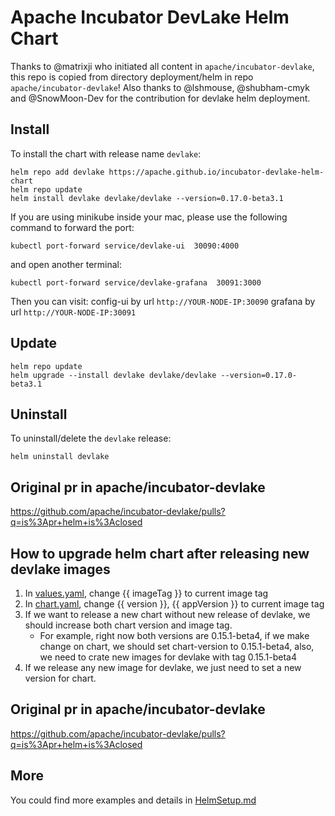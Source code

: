 # Apache Incubator DevLake Helm Chart

<!--
#
# Licensed to the Apache Software Foundation (ASF) under one or more
# contributor license agreements.  See the NOTICE file distributed with
# this work for additional information regarding copyright ownership.
# The ASF licenses this file to You under the Apache License, Version 2.0
# (the "License"); you may not use this file except in compliance with
# the License.  You may obtain a copy of the License at
#
#     http://www.apache.org/licenses/LICENSE-2.0
#
# Unless required by applicable law or agreed to in writing, software
# distributed under the License is distributed on an "AS IS" BASIS,
# WITHOUT WARRANTIES OR CONDITIONS OF ANY KIND, either express or implied.
# See the License for the specific language governing permissions and
# limitations under the License.
#
-->

Thanks to @matrixji who initiated all content in `apache/incubator-devlake`, this repo is copied from directory deployment/helm in repo `apache/incubator-devlake`! Also thanks to @lshmouse, @shubham-cmyk and @SnowMoon-Dev for the contribution for devlake helm deployment.

## Install

To install the chart with release name `devlake`:

```shell
helm repo add devlake https://apache.github.io/incubator-devlake-helm-chart
helm repo update
helm install devlake devlake/devlake --version=0.17.0-beta3.1
```

If you are using minikube inside your mac, please use the following command to forward the port:

```shell
kubectl port-forward service/devlake-ui  30090:4000
```

and open another terminal:

```shell
kubectl port-forward service/devlake-grafana  30091:3000
```

Then you can visit:
config-ui by url `http://YOUR-NODE-IP:30090`
grafana by url `http://YOUR-NODE-IP:30091`

## Update

```shell
helm repo update
helm upgrade --install devlake devlake/devlake --version=0.17.0-beta3.1
```

## Uninstall

To uninstall/delete the `devlake` release:

```shell
helm uninstall devlake
```

## Original pr in apache/incubator-devlake

https://github.com/apache/incubator-devlake/pulls?q=is%3Apr+helm+is%3Aclosed

## How to upgrade helm chart after releasing new devlake images

1. In [values.yaml](https://github.com/apache/incubator-devlake-helm-chart/blob/main/charts/devlake/values.yaml), change {{ imageTag }} to current image tag
2. In [chart.yaml](https://github.com/apache/incubator-devlake-helm-chart/blob/main/charts/devlake/Chart.yaml), change {{ version }}, {{ appVersion }} to current image tag
3. If we want to release a new chart without new release of devlake, we should increase both chart version and image tag.
   - For example, right now both versions are 0.15.1-beta4, if we make change on chart, we should set chart-version to 0.15.1-beta4, also, we need to crate new images for devlake with tag 0.15.1-beta4
4. If we release any new image for devlake, we just need to set a new version for chart.

## Original pr in apache/incubator-devlake

https://github.com/apache/incubator-devlake/pulls?q=is%3Apr+helm+is%3Aclosed

## More

You could find more examples and details in [HelmSetup.md](HelmSetup.md)
